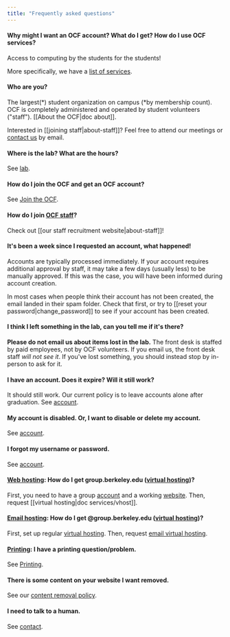```yaml
---
title: "Frequently asked questions"
---
```



#### Why might I want an OCF account? What do I get? How do I use OCF services?

Access to computing by the students for the students!

More specifically, we have a [list of services](/docs/services).

#### Who are you?

The largest(\*) student organization on campus (\*by membership count). OCF is
completely administered and operated by student volunteers ("staff"). [[About the OCF|doc about]].

Interested in [[joining staff|about-staff]]? Feel free to attend our meetings
or [contact us](/docs/contact) by email.

#### Where is the lab? What are the hours?

See [lab](/docs/services/lab).

#### How do I join the OCF and get an OCF account?

See [Join the OCF](/docs/membership).

#### How do I join [OCF staff](/docs/staff)?

Check out [[our staff recruitment website|about-staff]]!

#### It's been a week since I requested an account, what happened!

Accounts are typically processed immediately. If your account requires
additional approval by staff, it may take a few days (usually less) to be
manually approved. If this was the case, you will have been informed during
account creation.

In most cases when people think their account has not been created, the email
landed in their spam folder. Check that first, or try to [[reset your password|change_password]] to see if your account has been created.

#### I think I left something in the lab, can you tell me if it's there?

**Please do not email us about items lost in the lab.** The front desk is
staffed by paid employees, not by OCF volunteers. If you email us, the front
desk staff *will not see it*. If you've lost something, you should instead stop
by in-person to ask for it.

#### I have an account. Does it expire? Will it still work?

It should still work. Our current policy is to leave accounts alone after
graduation. See [account](/docs/services/account).

#### My account is disabled. Or, I want to disable or delete my account.

See [account](/docs/services/account).

#### I forgot my username or password.

See [account](/docs/services/account).

#### [Web hosting](/docs/services/web): How do I get group.berkeley.edu ([virtual hosting](/docs/services/vhost))?

First, you need to have a group [account](/docs/membership) and a working
[website](/docs/services/web). Then, request [[virtual hosting|doc services/vhost]].

#### [Email hosting](/docs/services/mail): How do I get @group.berkeley.edu ([virtual hosting](/docs/services/vhost))?

First, set up regular [virtual hosting](/docs/services/vhost).
Then, request [email virtual hosting](/docs/services/vhost/mail).

#### [Printing](/docs/services/lab/printing): I have a printing question/problem.

See [Printing](/docs/services/lab/printing).

#### There is some content on your website I want removed.

See our [content removal policy](/docs/services/account/content-removal).

#### I need to talk to a human.

See [contact](/docs/contact).
